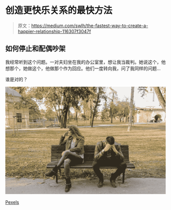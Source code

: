 # 创造更快乐关系的最快方法

> 原文：<https://medium.com/swlh/the-fastest-way-to-create-a-happier-relationship-116307f3047f>

## 如何停止和配偶吵架

我经常听到这个问题。一对夫妇坐在我的办公室里，想让我当裁判。她说这个，他想那个，她做这个，他做那个作为回应。他们一度转向我，问了我同样的问题…

谁是对的？

![](img/ee83399c159c6a016a115f372ffc8423.png)

[Pexels](https://www.pexels.com/photo/woman-and-man-sitting-on-brown-wooden-bench-984949/)